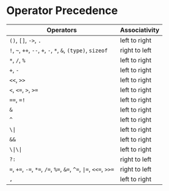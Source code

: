 # Operator Precedence

| Operators                                                          | Associativity |
| ------------------------------------------------------------------ | ------------- |
| `()`, `[]`, `->`, `.`                                              | left to right |
| `!`, `~`, `++`, `--`, `+`, `-`, `*`, `&`, `(type)`, `sizeof`       | right to left |
| `*`, `/`, `%`                                                      | left to right |
| `+`, `-`                                                           | left to right |
| `<<`, `>>`                                                         | left to right |
| `<`, `<=`, `>`, `>=`                                               | left to right |
| `==`, `=!`                                                         | left to right |
| `&`                                                                | left to right |
| `^`                                                                | left to right |
| `\\|`                                                               | left to right |
| `&&`                                                               | left to right |
| `\\|\\|`                                                             | left to right |
| `?:`                                                               | right to left |
| `=`, `+=`, `-=`, `*=`, `/=`, `%=`, `&=`, `^=`, `\|=`, `<<=`, `>>=` | right to left |
| `,`                                                                | left to right |
